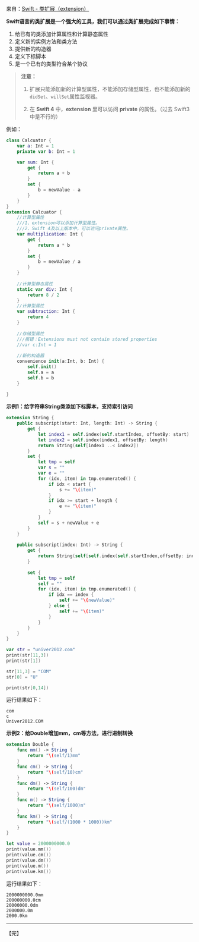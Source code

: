 来自：[Swift - 类扩展（extension）](https://www.hangge.com/blog/cache/detail_525.html)



**Swift语言的类扩展是一个强大的工具，我们可以通过类扩展完成如下事情：** 

1. 给已有的类添加计算属性和计算静态属性
2. 定义新的实例方法和类方法
3. 提供新的构造器
4. 定义下标脚本
5. 是一个已有的类型符合某个协议

> **注意：**
>
> 1. 扩展只能添加新的计算型属性，不能添加存储型属性，也不能添加新的`didSet`、`willSet`属性监视器。
>
> 2. 在 **Swift 4** 中，**extension** 里可以访问 **private** 的属性。（过去 Swift3 中是不行的）
>
> 

例如：

```swift
class Calcuator {
    var a: Int = 1
    private var b: Int = 1

    var sum: Int {
        get {
            return a + b
        }
        set {
            b = newValue - a
        }
    }
}
extension Calcuator {
    //计算型属性
    ///1、extension可以添加计算型属性。
    ///2、Swift 4及以上版本中，可以访问private属性。
    var multiplication: Int {
        get {
            return a * b
        }
        set {
            b = newValue / a
        }
    }
    
    //计算型静态属性
    static var div: Int {
        return 8 / 2
    }
    //计算型属性
    var subtraction: Int {
        return 4
    }
    
    //存储型属性
    ///报错：Extensions must not contain stored properties
    //var c:Int = 1
    
    //新的构造器
    convenience init(a:Int, b: Int) {
        self.init()
        self.a = a
        self.b = b
    }
    
}
```



**示例1：给字符串String类添加下标脚本，支持索引访问**

```swift
extension String {
    public subscript(start: Int, length: Int) -> String {
        get {
            let index1 = self.index(self.startIndex, offsetBy: start)
            let index2 = self.index(index1, offsetBy: length)
            return String(self[index1 ..< index2])
        }
        set {
            let tmp = self
            var s = ""
            var e = ""
            for (idx, item) in tmp.enumerated() {
                if idx < start {
                    s += "\(item)"
                }
                if idx >= start + length {
                    e += "\(item)"
                }
            }
            self = s + newValue + e
        }
    }
    
    public subscript(index: Int) -> String {
        get {
            return String(self[self.index(self.startIndex,offsetBy: index)])
        }
        
        set {
            let tmp = self
            self = ""
            for (idx, item) in tmp.enumerated() {
                if idx == index {
                    self += "\(newValue)"
                } else {
                    self += "\(item)"
                }
            }
        }
    }
}

var str = "univer2012.com"
print(str[11,3])
print(str[1])

str[11,3] = "COM"
str[0] = "U"

print(str[0,14])
```

运行结果如下：

```
com
c
Univer2012.COM
```





**示例2：给Double增加mm，cm等方法，进行进制转换** 

```swift
extension Double {
    func mm() -> String {
        return "\(self/1)mm"
    }
    func cm() -> String {
        return "\(self/10)cm"
    }
    func dm() -> String {
        return "\(self/100)dm"
    }
    func m() -> String {
        return "\(self/1000)m"
    }
    func km() -> String {
        return "\(self/(1000 * 1000))km"
    }
}

let value = 2000000000.0
print(value.mm())
print(value.cm())
print(value.dm())
print(value.m())
print(value.km())
```

运行结果如下：

```
2000000000.0mm
200000000.0cm
20000000.0dm
2000000.0m
2000.0km
```

---

【完】